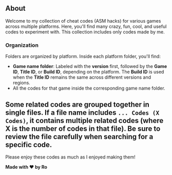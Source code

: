 ## About

Welcome to my collection of cheat codes (ASM hacks) for various games across multiple platforms. Here, you'll find many crazy, fun, cool, and useful codes to experiment with. This collection includes only codes made by me.

### Organization

Folders are organized by platform. Inside each platform folder, you'll find:

- **Game name folder**: Labeled with the **version** first, followed by the **Game ID**, **Title ID**, or **Build ID**, depending on the platform. The **Build ID** is used when the **Title ID** remains the same across different versions and regions.
- All the codes for that game inside the corresponding game name folder.

Some related codes are grouped together in single files. If a file name includes ```... Codes (X Codes)```, it contains multiple related codes (where X is the number of codes in that file). Be sure to review the file carefully when searching for a specific code.
---

Please enjoy these codes as much as I enjoyed making them!

**Made with ❤️ by Ro**
